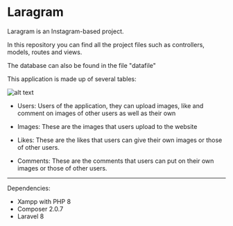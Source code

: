 # Laragram

Laragram is an Instagram-based project.

In this repository you can find all the project files such as controllers, models, routes and views.

The database can also be found in the file "datafile"

This application is made up of several tables:

![alt text](https://i.imgur.com/0gZJnYT.png)

- Users: Users of the application, they can upload images, like and comment on images of other users as well as their own

- Images: These are the images that users upload to the website

- Likes: These are the likes that users can give their own images or those of other users.

- Comments: These are the comments that users can put on their own images or those of other users.


------------------------------------------------------------------------------------------------------


Dependencies:

- Xampp with PHP 8
- Composer 2.0.7
- Laravel 8
